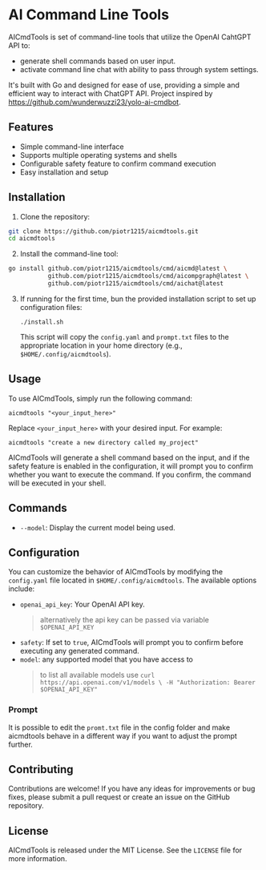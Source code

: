 # AI Command Line Tools

AICmdTools is set of command-line tools that utilize the OpenAI CahtGPT API to:

- generate shell commands based on user input.
- activate command line chat with ability to pass through system settings.

It's built with Go and designed for ease of use,
providing a simple and efficient way to interact with ChatGPT API. Project
inspired by https://github.com/wunderwuzzi23/yolo-ai-cmdbot.

## Features

- Simple command-line interface
- Supports multiple operating systems and shells
- Configurable safety feature to confirm command execution
- Easy installation and setup

## Installation

1.  Clone the repository:

```bash
git clone https://github.com/piotr1215/aicmdtools.git
cd aicmdtools
```

2.  Install the command-line tool:

```bash
go install github.com/piotr1215/aicmdtools/cmd/aicmd@latest \
           github.com/piotr1215/aicmdtools/cmd/aicompgraph@latest \
           github.com/piotr1215/aicmdtools/cmd/aichat@latest
```


3.  If running for the first time, bun the provided installation script to set up configuration files:

        ./install.sh

    This script will copy the `config.yaml` and `prompt.txt` files to the appropriate location in your home directory (e.g., `$HOME/.config/aicmdtools`).

## Usage

To use AICmdTools, simply run the following command:

    aicmdtools "<your_input_here>"

Replace `<your_input_here>` with your desired input. For example:

    aicmdtools "create a new directory called my_project"

AICmdTools will generate a shell command based on the input, and if the safety feature is enabled in the configuration, it will prompt you to confirm whether you want to execute the command. If you confirm, the command will be executed in your shell.

## Commands

- `--model`: Display the current model being used.

## Configuration

You can customize the behavior of AICmdTools by modifying the `config.yaml` file located in `$HOME/.config/aicmdtools`. The available options include:

- `openai_api_key`: Your OpenAI API key.
  > alternatively the api key can be passed via variable `$OPENAI_API_KEY`
- `safety`: If set to `true`, AICmdTools will prompt you to confirm before executing any generated command.
- `model`: any supported model that you have access to
  > to list all available models use `curl https://api.openai.com/v1/models \
-H "Authorization: Bearer $OPENAI_API_KEY"`

### Prompt

It is possible to edit the `promt.txt` file in the config folder and make aicmdtools
behave in a different way if you want to adjust the prompt further.

## Contributing

Contributions are welcome! If you have any ideas for improvements or bug fixes, please submit a pull request or create an issue on the GitHub repository.

## License

AICmdTools is released under the MIT License. See the `LICENSE` file for more information.
